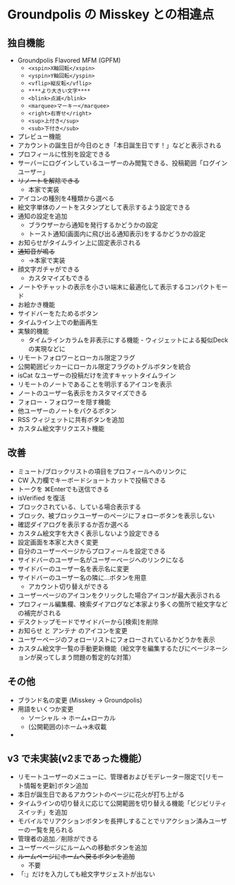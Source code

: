 # Groundpolis の Misskey との相違点

## 独自機能
- Groundpolis Flavored MFM (GPFM)
  - `<xspin>X軸回転</xspin>`
  - `<yspin>Y軸回転</yspin>`
  - `<vflip>縦反転</vflip>`
  - `****より大きい文字****`
  - `<blink>点滅</blink>`
  - `<marquee>マーキー</marquee>`
  - `<right>右寄せ</right>`
  - `<sup>上付き</sup>`
  - `<sub>下付き</sub>`
- プレビュー機能
- アカウントの誕生日が今日のとき「本日誕生日です！」などと表示される
- プロフィールに性別を設定できる
- サーバーにログインしているユーザーのみ閲覧できる、投稿範囲「ログインユーザー」
- ~~リノートを解除できる~~
  - 本家で実装
- アイコンの種別を4種類から選べる
- 絵文字単体のノートをスタンプとして表示するよう設定できる
- 通知の設定を追加
  - ブラウザーから通知を発行するかどうかの設定
  - トースト通知(画面内に飛び出る通知表示)をするかどうかの設定
- お知らせがタイムライン上に固定表示される
- ~~通知音が鳴る~~
  - →本家で実装
- 顔文字ガチャができる
	- カスタマイズもできる
- ノートやチャットの表示を小さい端末に最適化して表示するコンパクトモード
- お絵かき機能
- サイドバーをたためるボタン
- タイムライン上での動画再生
- 実験的機能
  - タイムラインカラムを非表示にする機能
		- ウィジェットによる擬似Deckの実現などに
- リモートフォロワーとローカル限定フラグ
- 公開範囲ピッカーにローカル限定フラグのトグルボタンを統合
- isCat なユーザーの投稿だけを流すキャットタイムライン
- リモートのノートであることを明示するアイコンを表示
- ノートのユーザー名表示をカスタマイズできる
- フォロー・フォロワーを隠す機能
- 他ユーザーのノートをパクるボタン
- RSS ウィジェットに共有ボタンを追加
- カスタム絵文字リクエスト機能

## 改善
- ミュート/ブロックリストの項目をプロフィールへのリンクに
- CW 入力欄でキーボードショートカットで投稿できる
- トークを ⌘Enterでも送信できる
- isVerified を復活
- ブロックされている、している場合表示する
- ブロック、被ブロックユーザーのページにフォローボタンを表示しない
- 確認ダイアログを表示するか否か選べる
- カスタム絵文字を大きく表示しないよう設定できる
- 設定画面を本家と大きく変更
- 自分のユーザーページからプロフィールを設定できる
- サイドバーのユーザー名がユーザーページへのリンクになる
- サイドバーのユーザー名を表示名に変更
- サイドバーのユーザー名の隣に…ボタンを用意
  - アカウント切り替えができる
- ユーザーページのアイコンをクリックした場合アイコンが最大表示される
- プロフィール編集欄、検索ダイアログなど本家より多くの箇所で絵文字などの補完がされる
- デスクトップモードでサイドバーから[検索]を削除
- お知らせ と アンテナ のアイコンを変更
- ユーザーページのフォローリストにフォローされているかどうかを表示
- カスタム絵文字一覧の手動更新機能（絵文字を編集するたびにページネーションが戻ってしまう問題の暫定的な対策）

## その他
- ブランド名の変更 (Misskey -> Groundpolis)
- 用語をいくつか変更
  - ソーシャル → ホーム+ローカル
  - (公開範囲の)ホーム→未収載
- 

## v3 で未実装(v2まであった機能）
- リモートユーザーのメニューに、管理者およびモデレーター限定で[リモート情報を更新]ボタン追加
- 本日が誕生日であるアカウントのページに花火が打ち上がる
- タイムラインの切り替えに応じて公開範囲を切り替える機能「ビジビリティスイッチ」を追加
- モバイルでリアクションボタンを長押しすることでリアクション済みユーザーの一覧を見られる
- 管理者の追加／削除ができる
- ユーザーページにルームへの移動ボタンを追加
- ~~ルームページにホームへ戻るボタンを追加~~
  - 不要
- 「:」だけを入力しても絵文字サジェストが出ない
